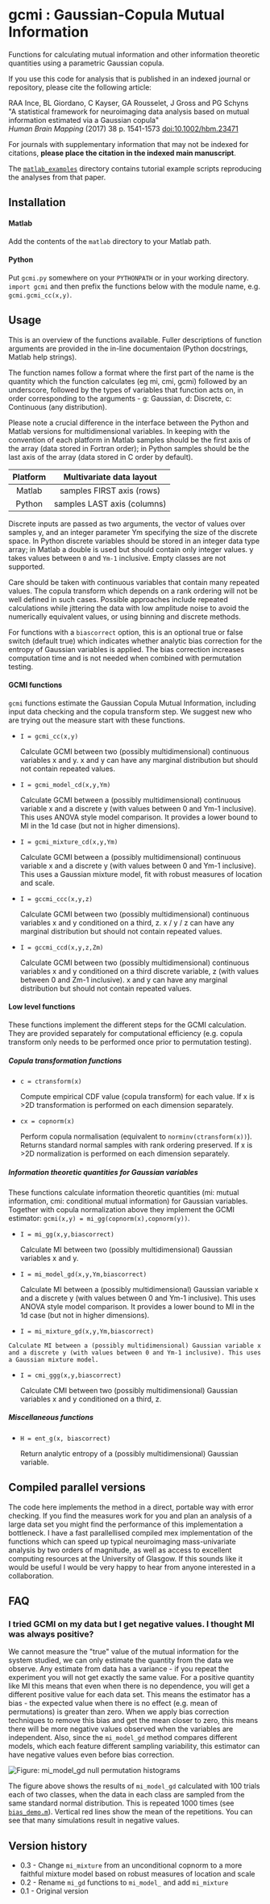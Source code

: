 # gcmi : Gaussian-Copula Mutual Information

Functions for calculating mutual information and other information theoretic quantities using a parametric Gaussian copula. 

If you use this code for analysis that is published in an indexed journal or repository, please cite the following article:

RAA Ince, BL Giordano, C Kayser, GA Rousselet, J Gross and PG Schyns  
"A statistical framework for neuroimaging data analysis based on mutual information estimated via a Gaussian copula"  
*Human Brain Mapping* (2017) 38 p. 1541-1573 [doi:10.1002/hbm.23471](http://dx.doi.org/10.1002/hbm.23471)

For journals with supplementary information that may not be indexed for citations, **please place the citation in the indexed main manuscript**.

The [`matlab_examples`](matlab_examples) directory contains tutorial example scripts reproducing the analyses from that paper.

## Installation

#### Matlab

Add the contents of the `matlab` directory to your Matlab path.

#### Python

Put `gcmi.py` somewhere on your `PYTHONPATH` or in your working directory. `import gcmi` and then prefix the functions below with the module name, e.g. `gcmi.gcmi_cc(x,y)`.

## Usage

This is an overview of the functions available. Fuller descriptions of function arguments are provided in the in-line documentaion (Python docstrings, Matlab help strings).

The function names follow a format where the first part of the name is the quantity which the function calculates (eg mi, cmi, gcmi) followed by an underscore, followed by the types of variables that function acts on, in order corresponding to the arguments - g: Gaussian, d: Discrete, c: Continuous (any distribution). 

Please note a crucial difference in the interface between the Python and Matlab versions for multidimensional variables. In keeping with the convention of each platform in Matlab samples should be the first axis of the array (data stored in Fortran order); in Python samples should be the last axis of the array (data stored in C order by default).

| Platform | Multivariate data layout    |
| :------: | :----------------------:    |
| Matlab   | samples FIRST axis (rows)   |
| Python   | samples LAST axis (columns) |

Discrete inputs are passed as two arguments, the vector of values over samples y, and an integer parameter Ym specifying the size of the discrete space. In Python discrete variables should be stored in an integer data type array; in Matlab a double is used but should contain only integer values. y takes values between `0` and `Ym-1` inclusive. Empty classes are not supported.

Care should be taken with continuous variables that contain many repeated values. The copula transform which depends on a rank ordering will not be well defined in such cases. Possible approaches include repeated calculations while jittering the data with low amplitude noise to avoid the numerically equivalent values, or using binning and discrete methods. 

For functions with a `biascorrect` option, this is an optional true or false switch (default true) which indicates whether analytic bias correction for the entropy of Gaussian variables is applied. The bias correction increases computation time and is not needed when combined with permutation testing.

#### GCMI functions

`gcmi` functions estimate the Gaussian Copula Mutual Information, including input data checking and the copula transform step. We suggest new who are trying out the measure start with these functions.

*  `I = gcmi_cc(x,y)` 

    Calculate GCMI between two (possibly multidimensional) continuous variables x and y. x and y can have any marginal distribution but should not contain repeated values. 

*  `I = gcmi_model_cd(x,y,Ym)` 

    Calculate GCMI between a (possibly multidimensional) continuous variable x and a discrete y (with values between 0 and Ym-1 inclusive). This uses ANOVA style model comparison. It provides a lower bound to MI in the 1d case (but not in higher dimensions).

*  `I = gcmi_mixture_cd(x,y,Ym)` 

    Calculate GCMI between a (possibly multidimensional) continuous variable x and a discrete y (with values between 0 and Ym-1 inclusive). This uses a Gaussian mixture model, fit with robust measures of location and scale.

*  `I = gccmi_ccc(x,y,z)` 

    Calculate GCMI between two (possibly multidimensional) continuous variables x and y conditioned on a third, z. x / y / z can have any marginal distribution but should not contain repeated values.

*  `I = gccmi_ccd(x,y,z,Zm)` 

    Calculate GCMI between two (possibly multidimensional) continuous variables x and y conditioned on a third discrete variable, z (with values between 0 and Zm-1 inclusive). x and y can have any marginal distribution but should not contain repeated values.

#### Low level functions

These functions implement the different steps for the GCMI calculation. They are provided separately for computational efficiency (e.g. copula transform only needs to be performed once prior to permutation testing).

##### Copula transformation functions

*  `c = ctransform(x)`

    Compute empirical CDF value (copula transform) for each value. If x is >2D transformation is performed on each dimension separately. 

*  `cx = copnorm(x)` 

    Perform copula normalisation (equivalent to `norminv(ctransform(x))`). Returns standard normal samples with rank ordering preserved. If x is >2D normalization is performed on each dimension separately.  

##### Information theoretic quantities for Gaussian variables

These functions calculate information theoretic quantities (mi: mutual information, cmi: conditional mutual information) for Gaussian variables. Together with copula normalization above they implement the GCMI estimator: `gcmi(x,y) = mi_gg(copnorm(x),copnorm(y))`.

*  `I = mi_gg(x,y,biascorrect)` 

    Calculate MI between two (possibly multidimensional) Gaussian variables x and y. 

*  `I = mi_model_gd(x,y,Ym,biascorrect)` 

    Calculate MI between a (possibly multidimensional) Gaussian variable x and a discrete y (with values between 0 and Ym-1 inclusive). This uses ANOVA style model comparison. It provides a lower bound to MI in the 1d case (but not in higher dimensions). 

  *  `I = mi_mixture_gd(x,y,Ym,biascorrect)` 

    Calculate MI between a (possibly multidimensional) Gaussian variable x and a discrete y (with values between 0 and Ym-1 inclusive). This uses a Gaussian mixture model.

*  `I = cmi_ggg(x,y,biascorrect)` 

    Calculate CMI between two (possibly multidimensional) Gaussian variables x and y conditioned on a third, z. 

##### Miscellaneous functions

*  `H = ent_g(x, biascorrect)`

    Return analytic entropy of a (possibly multidimensional) Gaussian variable. 


## Compiled parallel versions

The code here implements the method in a direct, portable way with error checking.
If you find the measures work for you and plan an analysis of a large data set you might find the performance of this implementation a bottleneck.
I have a fast parallellised compiled mex implementation of the functions which can speed up typical neuroimaging mass-univariate analysis by two orders of magnitude, as well as access to excellent computing resources at the University of Glasgow.
If this sounds like it would be useful I would be very happy to hear from anyone interested in a collaboration.

## FAQ

### I tried GCMI on my data but I get negative values. I thought MI was always positive?

We cannot measure the "true" value of the mutual information for the system studied, we can only estimate the quantity from the data we observe. Any estimate from data has a variance - if you repeat the experiment you will not get exactly the same value. For a positive quantity like MI this means that even when there is no dependence, you will get a different positive value for each data set. This means the estimator has a bias - the expected value when there is no effect (e.g. mean of permutations) is greater than zero. When we apply bias correction techniques to remove this bias and get the mean closer to zero, this means there will be more negative values observed when the variables are independent. Also, since the `mi_model_gd` method compares different models, which each feature different sampling variability, this estimator can have negative values even before bias correction.

![Figure: `mi_model_gd` null permutation histograms](matlab_examples/bias_demo.png)

The figure above shows the results of `mi_model_gd` calculated with 100 trials each of two classes, when the data in each class are sampled from the same standard normal distribution. This is repeated 1000 times (see [`bias_demo.m`](matlab_examples/bias_demo.m)). Vertical red lines show the mean of the repetitions. You can see that many simulations result in negative values. 

## Version history

* 0.3 - Change `mi_mixture` from an unconditional copnorm to a more faithful mixture model based on robust measures  of location and  scale
* 0.2 - Rename `mi_gd` functions to `mi_model_` and add `mi_mixture`
* 0.1 - Original version

